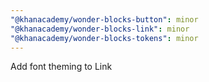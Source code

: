 ```yaml
---
"@khanacademy/wonder-blocks-button": minor
"@khanacademy/wonder-blocks-link": minor
"@khanacademy/wonder-blocks-tokens": minor
---
```


Add font theming to Link

